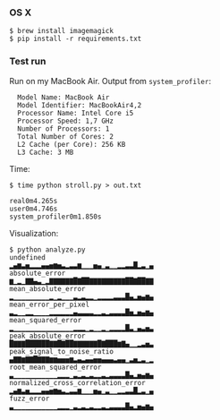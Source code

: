 ### OS X

    $ brew install imagemagick
    $ pip install -r requirements.txt

### Test run

Run on my MacBook Air. Output from `system_profiler`:

      Model Name: MacBook Air
      Model Identifier: MacBookAir4,2
      Processor Name: Intel Core i5
      Processor Speed: 1,7 GHz
      Number of Processors: 1
      Total Number of Cores: 2
      L2 Cache (per Core): 256 KB
      L3 Cache: 3 MB

Time:

    $ time python stroll.py > out.txt

    real0m4.265s
    user0m4.746s
    system_profiler0m1.850s

Visualization:

    $ python analyze.py 
    undefined
    ▂▄▆▃▅▂▂▂▄▄▅▆▅▃▂▃▃▆▁▁▁▅▄▁▃▁▁▂▂▃▃█▂▃▁▄
    absolute_error
    ▆▁▂▁▇▇▄▃▁▂▇▇▇▇▇▇█▇██▇▇▇▇▇▇▇▇▇██▇██▇▇
    mean_absolute_error
    ▂▁▁▁▁▁▁▁▁▁▂▁▂▁▁▁▃▂▃▂▂▁▂▂▂▂▃▃▃█▄▂▅▄▆▄
    mean_error_per_pixel
    ▃▂▁▁▂▂▁▁▁▁▂▂▂▂▂▂▄▃▃▃▃▂▂▃▂▃▃▃▃█▅▂▅▄▆▄
    mean_squared_error
    ▂▁▁▁▁▁▁▁▁▁▁▁▁▁▁▁▂▂▂▁▂▁▁▂▁▂▂▂▂█▃▁▄▃▅▃
    peak_absolute_error
    █▇▇▇██████▇▇█▇██▇▇▇▇▇▇█▇███▆▇▄▁▁▂▃▅▃
    peak_signal_to_noise_ratio
    ▄▇▇▆▇▇█▇▇▇▆▆▅▅▅▆▃▄▃▄▄▅▅▄▄▄▃▄▄▁▃▅▂▃▁▂
    root_mean_squared_error
    ▃▁▁▁▁▁▁▁▁▁▁▁▂▂▂▁▃▂▃▂▃▂▂▃▂▃▃▃▃█▄▂▅▄▆▄
    normalized_cross_correlation_error
    ▂▄▆▃▅▂▂▂▄▄▅▆▅▃▂▃▃▆▁▁▁▅▄▁▃▁▁▂▂▃▃█▂▃▁▄
    fuzz_error
    ▃▁▁▁▁▁▁▁▁▁▁▁▂▂▂▁▃▂▃▂▃▂▂▃▂▃▃▃▃█▄▂▅▄▆▄
